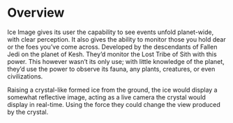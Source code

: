 # Overview

Ice Image gives its user the capability to see events unfold planet-wide, with clear perception.
It also gives the ability to monitor those you hold dear or the foes you’ve come across.
Developed by the descendants of Fallen Jedi on the planet of Kesh.
They’d monitor the Lost Tribe of Sith with this power.
This however wasn’t its only use; with little knowledge of the planet, they’d use the power to observe its fauna, any plants, creatures, or even civilizations.

Raising a crystal-like formed ice from the ground, the ice would display a somewhat reflective image, acting as a live camera the crystal would display in real-time.
Using the force they could change the view produced by the crystal.

